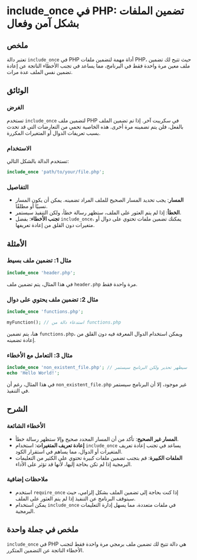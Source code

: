 <!--
Meta Description: # include_once في PHP: تضمين الملفات بشكل آمن وفعال ## ملخص تعتبر دالة `include_once` في PHP أداة مهمة لتضمين ملفات PHP، حيث تتيح لك تضمين ملف معين مر...
Meta Keywords: php, تضمين, include_once, ملف, على
-->

# include_once في PHP: تضمين الملفات بشكل آمن وفعال

## ملخص
تعتبر دالة `include_once` في PHP أداة مهمة لتضمين ملفات PHP، حيث تتيح لك تضمين ملف معين مرة واحدة فقط في البرنامج، مما يساعد في تجنب الأخطاء الناتجة عن إعادة تضمين نفس الملف عدة مرات.

## الوثائق
### الغرض
تستخدم `include_once` لتضمين ملف PHP في سكريبت آخر. إذا تم تضمين الملف بالفعل، فلن يتم تضمينه مرة أخرى. هذه الخاصية تحمي من التعارضات التي قد تحدث بسبب تعريفات الدوال أو المتغيرات المكررة.

### الاستخدام
تستخدم الدالة بالشكل التالي:
```php
include_once 'path/to/your/file.php';
```

### التفاصيل
- **المسار**: يجب تحديد المسار الصحيح للملف المراد تضمينه. يمكن أن يكون المسار نسبيًا أو مطلقًا.
- **الخطأ**: إذا لم يتم العثور على الملف، ستظهر رسالة خطأ، ولكن التنفيذ سيستمر.
- **تجنب الأخطاء**: بفضل `include_once`، يمكنك تضمين ملفات تحتوي على دوال أو متغيرات دون القلق من إعادة تعريفها.

## الأمثلة
### مثال 1: تضمين ملف بسيط
```php
include_once 'header.php';
```
في هذا المثال، يتم تضمين ملف `header.php` مرة واحدة فقط.

### مثال 2: تضمين ملف يحتوي على دوال
```php
include_once 'functions.php';

myFunction(); // استدعاء دالة من functions.php
```
هنا، يتم تضمين `functions.php`، ويمكن استخدام الدوال المعرفة فيه دون القلق من إعادة تضمينه.

### مثال 3: التعامل مع الأخطاء
```php
include_once 'non_existent_file.php'; // سيظهر تحذير ولكن البرنامج سيستمر
echo 'Hello World!';
```
في هذا المثال، رغم أن `non_existent_file.php` غير موجود، إلا أن البرنامج سيستمر في التنفيذ.

## الشرح
### الأخطاء الشائعة
- **المسار غير الصحيح**: تأكد من أن المسار المحدد صحيح وإلا ستظهر رسالة خطأ.
- **إعادة تعريف المتغيرات**: استخدام `include_once` يساعد في تجنب إعادة تعريف المتغيرات أو الدوال، مما يساهم في استقرار الكود.
- **الملفات الكبيرة**: قم بتجنب تضمين ملفات كبيرة تحتوي على الكثير من التعليمات البرمجية إذا لم تكن بحاجة إليها، لأنها قد تؤثر على الأداء.

### ملاحظات إضافية
- استخدم `require_once` إذا كنت بحاجة إلى تضمين الملف بشكل إلزامي، حيث سيتوقف البرنامج عن التنفيذ إذا لم يتم العثور على الملف.
- يمكن استخدام `include_once` في ملفات متعددة، مما يسهل إدارة التعليمات البرمجية.

## ملخص في جملة واحدة
`include_once` في PHP هي دالة تتيح لك تضمين ملف برمجي مرة واحدة فقط لتجنب الأخطاء الناتجة عن التضمين المتكرر.